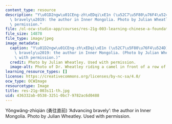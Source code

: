 ```yaml
---
content_type: resource
description: "Y\u01D2ngw\u01CEng-zh\xEDqi\xE1n (\u52C7\u5F80\u76F4\u524D) \u2018Advancing\
  \ bravely\u2019: the author in Inner Mongolia. Photo by Julian Wheatley. Used with\
  \ permission."
file: /ol-ocw-studio-app/courses/res-21g-003-learning-chinese-a-foundation-course-in-mandarin-spring-2011/436332ab053832510bc79782ac6d0488_res-21g-003s11-th.jpg
file_size: 14878
file_type: image/jpeg
image_metadata:
  caption: "Y\u01D2ngw\u01CEng-zh\xEDqi\xE1n (\u52C7\u5F80\u76F4\u524D) \u2018Advancing\
    \ bravely\u2019: the author in Inner Mongolia. (Photo by Julian Wheatley. Used\
    \ with permission.)"
  credit: Photo by Julian Wheatley. Used with permission.
  image-alt: Photo of Dr. Wheatley riding a camel in front of a row of white tents.
learning_resource_types: []
license: https://creativecommons.org/licenses/by-nc-sa/4.0/
ocw_type: OCWImage
resourcetype: Image
title: res-21g-003s11-th.jpg
uid: 436332ab-0538-3251-0bc7-9782ac6d0488
---
```

Yǒngwǎng-zhíqián (勇往直前) ‘Advancing bravely’: the author in Inner Mongolia. Photo by Julian Wheatley. Used with permission.